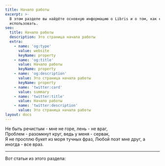 ```yaml
---
title: Начало работы
excerpt: >-
  В этом разделе вы найдёте основную информацию о Libris и о том, как его
  использовать.
seo:
  title: Начало работы
  description: Это страница начала работы
  extra:
    - name: 'og:type'
      value: website
      keyName: property
    - name: 'og:title'
      value: Начало работы
      keyName: property
    - name: 'og:description'
      value: Это страница начала работы
      keyName: property
    - name: 'twitter:card'
      value: summary
    - name: 'twitter:title'
      value: Начало работы
    - name: 'twitter:description'
      value: Это страница начала работы
layout: docs
---
```


Не быть речистым - мне не горе, лень - не враг,  
Проблем - разомкнут круг, ведь у меня - сервак,  
Я не просплю букет из моря тучных фраз,
Любой поэт мне друг, а иногда - все враз.

***

Вот статьи из этого раздела:
